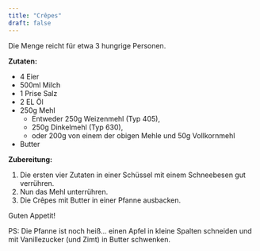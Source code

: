 ```yaml
---
title: "Crêpes"
draft: false
---
```


Die Menge reicht für etwa 3 hungrige Personen.

**Zutaten:**
- 4 Eier
- 500ml Milch
- 1 Prise Salz
- 2 EL Öl
- 250g Mehl
    - Entweder 250g Weizenmehl (Typ 405),
    - 250g Dinkelmehl (Typ 630),
    - oder 200g von einem der obigen Mehle und 50g Vollkornmehl
- Butter

**Zubereitung:**
1. Die ersten vier Zutaten in einer Schüssel mit einem Schneebesen gut verrühren.
2. Nun das Mehl unterrühren.
3. Die Crêpes mit Butter in einer Pfanne ausbacken.

Guten Appetit!

PS: Die Pfanne ist noch heiß... einen Apfel in kleine Spalten schneiden und mit Vanillezucker (und Zimt) in Butter schwenken.